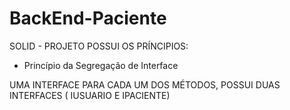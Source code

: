 # BackEnd-Paciente

SOLID - PROJETO POSSUI OS PRÍNCIPIOS:

- Princípio da Segregação de Interface 

UMA INTERFACE PARA CADA UM DOS MÉTODOS, POSSUI DUAS INTERFACES ( IUSUARIO E IPACIENTE)


